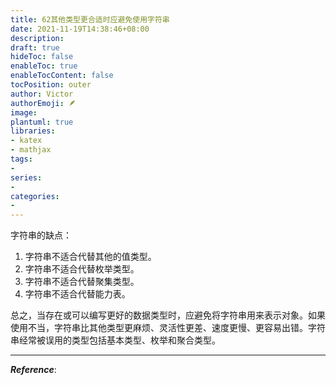 ```yaml
---
title: 62其他类型更合适时应避免使用字符串
date: 2021-11-19T14:38:46+08:00
description:
draft: true
hideToc: false
enableToc: true
enableTocContent: false
tocPosition: outer
author: Victor
authorEmoji: 🪶
image:
plantuml: true
libraries:
- katex
- mathjax
tags:
-
series:
-
categories:
-
---
```






字符串的缺点：

1. 字符串不适合代替其他的值类型。
2. 字符串不适合代替枚举类型。
3. 字符串不适合代替聚集类型。
4. 字符串不适合代替能力表。



总之，当存在或可以编写更好的数据类型时，应避免将字符串用来表示对象。如果使用不当，字符串比其他类型更麻烦、灵活性更差、速度更慢、更容易出错。字符串经常被误用的类型包括基本类型、枚举和聚合类型。



---

***Reference***:

